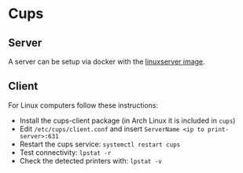 # Cups

## Server

A server can be setup via docker with the [linuxserver image](./docker-images/linuxserver_-_airsonic.md).

## Client

For Linux computers follow these instructions:

- Install the cups-client package (in Arch Linux it is included in `cups`)
- Edit `/etc/cups/client.conf` and insert `ServerName <ip to print-server>:631`
- Restart the cups service: `systemctl restart cups`
- Test connectivity: `lpstat -r`
- Check the detected printers with: `lpstat -v`
